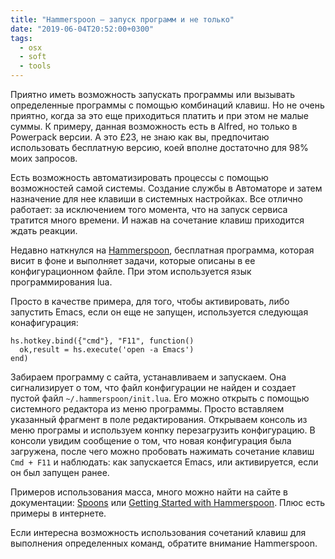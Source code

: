 ```yaml
---
title: "Hammerspoon — запуск программ и не только"
date: "2019-06-04T20:52:00+0300"
tags:
  - osx
  - soft
  - tools
---
```

Приятно иметь возможность запускать программы или вызывать определенные программы с помощью комбинаций клавиш. Но не очень приятно, когда за это еще приходиться платить и при этом не малые суммы. К примеру, данная возможность есть в Alfred, но только в Powerpack версии. А это £23, не знаю как вы, предпочитаю использовать бесплатную версию, коей вполне достаточно для 98% моих запросов.

Есть возможность автоматизировать процессы с помощью возможностей самой системы. Создание службы в Автоматоре и затем назначение для нее клавиши в системных настройках. Все отлично работает: за исключением того момента, что на запуск сервиса тратится много времени. И нажав на сочетание клавиш приходится ждать реакции.

Недавно наткнулся на [Hammerspoon](https://www.hammerspoon.org/), бесплатная программа, которая висит в фоне и выполняет задачи, которые описаны в ее конфигурационном файле. При этом используется язык программирования lua.

Просто в качестве примера, для того, чтобы активировать, либо запустить Emacs, если он еще не запущен, используется следующая конафигурация:

    hs.hotkey.bind({"cmd"}, "F11", function()
      ok,result = hs.execute('open -a Emacs')
    end)

Забираем программу с сайта, устанавливаем и запускаем. Она сигнализирует о том, что файл конфигурации не найден и создает пустой файл `~/.hammerspoon/init.lua`. Его можно открыть с помощью системного редактора из меню программы. Просто вставляем указанный фрагмент в поле редактирования. Открываем консоль из меню програмы и используем конпку перезагрузить конфигурацию. В консоли увидим сообщение о том, что новая конфигурация была загружена, после чего можно пробовать нажимать сочетание клавиш `Cmd + F11` и наблюдать: как запускается Emacs, или активируется, если он был запущен ранее.

Примеров использования масса, много можно найти на сайте в документации: [Spoons](https://www.hammerspoon.org/Spoons/) или [Getting Started with Hammerspoon](https://www.hammerspoon.org/go/). Плюс есть примеры в интернете.

Если интересна возможность использования сочетаний клавиш для выполнения определенных команд, обратите внимание  Hammerspoon.
